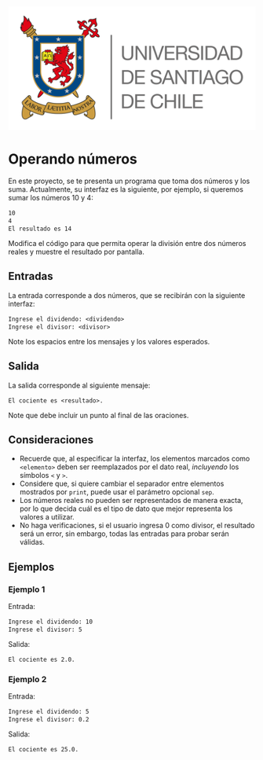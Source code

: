 ![logo](./assets/logo_usach.png)

# Operando números

En este proyecto, se te presenta un programa que toma dos números y los suma. Actualmente, su interfaz es la siguiente, por ejemplo, si queremos sumar los números 10 y 4:
```
10
4
El resultado es 14
```

Modifica el código para que permita operar la división entre dos números reales y muestre el resultado por pantalla.

## Entradas

La entrada corresponde a dos números, que se recibirán con la siguiente interfaz:
```
Ingrese el dividendo: <dividendo>
Ingrese el divisor: <divisor>
```

Note los espacios entre los mensajes y los valores esperados.

## Salida

La salida corresponde al siguiente mensaje:
```
El cociente es <resultado>.
```

Note que debe incluir un punto al final de las oraciones.

## Consideraciones
- Recuerde que, al especificar la interfaz, los elementos marcados como `<elemento>` deben ser reemplazados por el dato real, *incluyendo* los símbolos `<` y `>`.
- Considere que, si quiere cambiar el separador entre elementos mostrados por `print`, puede usar el parámetro opcional `sep`.
- Los números reales no pueden ser representados de manera exacta, por lo que decida cuál es el tipo de dato que mejor representa los valores a utilizar.
- No haga verificaciones, si el usuario ingresa 0 como divisor, el resultado será un error, sin embargo, todas las entradas para probar serán válidas.

## Ejemplos

### Ejemplo 1
Entrada:
```
Ingrese el dividendo: 10
Ingrese el divisor: 5
```

Salida:
```
El cociente es 2.0.
```

### Ejemplo 2
Entrada:
```
Ingrese el dividendo: 5
Ingrese el divisor: 0.2
```

Salida:
```
El cociente es 25.0.
```
